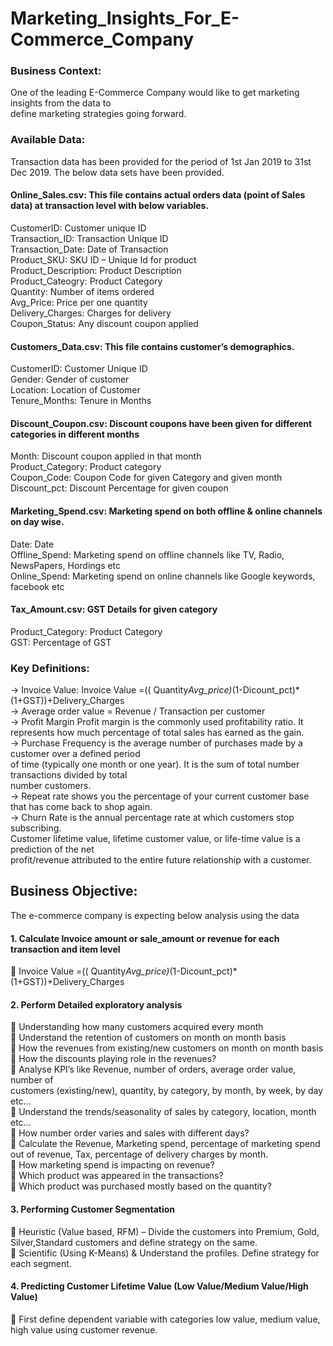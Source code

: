 # Marketing_Insights_For_E-Commerce_Company


### Business Context:
One of the leading E-Commerce Company would like to get marketing insights from the data to  
define marketing strategies going forward.  


### Available Data: 
Transaction data has been provided for the period of 1st Jan 2019 to 31st Dec 2019. The below data
sets have been provided.
#### Online_Sales.csv: This file contains actual orders data (point of Sales data) at transaction level with below variables.  
CustomerID: Customer unique ID  
Transaction_ID: Transaction Unique ID  
Transaction_Date: Date of Transaction  
Product_SKU: SKU ID – Unique Id for product  
Product_Description: Product Description  
Product_Cateogry: Product Category  
Quantity: Number of items ordered    
Avg_Price: Price per one quantity    
Delivery_Charges: Charges for delivery    
Coupon_Status: Any discount coupon applied  
#### Customers_Data.csv: This file contains customer’s demographics.  
CustomerID: Customer Unique ID  
Gender: Gender of customer  
Location: Location of Customer  
Tenure_Months: Tenure in Months  
#### Discount_Coupon.csv: Discount coupons have been given for different categories in different months
Month: Discount coupon applied in that month  
Product_Category: Product category  
Coupon_Code: Coupon Code for given Category and given month  
Discount_pct: Discount Percentage for given coupon  
#### Marketing_Spend.csv: Marketing spend on both offline & online channels on day wise.  
Date: Date  
Offline_Spend: Marketing spend on offline channels like TV, Radio, NewsPapers, Hordings etc  
Online_Spend: Marketing spend on online channels like Google keywords, facebook etc
#### Tax_Amount.csv: GST Details for given category  
Product_Category: Product Category  
GST: Percentage of GST  

 
### Key Definitions:
-> Invoice Value: Invoice Value =(( Quantity*Avg_price)*(1-Dicount_pct)*(1+GST))+Delivery_Charges  
-> Average order value = Revenue / Transaction per customer  
-> Profit Margin Profit margin is the commonly used profitability ratio. It represents how much percentage of total sales 
   has earned as the gain.  
-> Purchase Frequency is the average number of purchases made by a customer over a defined period  
   of time (typically one month or one year). It is the sum of total number transactions divided by total  
   number customers.  
-> Repeat rate shows you the percentage of your current customer base that has come back to shop
   again.  
-> Churn Rate is the annual percentage rate at which customers stop subscribing.  
   Customer lifetime value, lifetime customer value, or life-time value is a prediction of the net  
   profit/revenue attributed to the entire future relationship with a customer.  

   
## Business Objective:
The e-commerce company is expecting below analysis using the data    
#### 1. Calculate Invoice amount or sale_amount or revenue for each transaction and item level   
 Invoice Value =(( Quantity*Avg_price)*(1-Dicount_pct)*(1+GST))+Delivery_Charges  
#### 2. Perform Detailed exploratory analysis  
 Understanding how many customers acquired every month  
 Understand the retention of customers on month on month basis  
 How the revenues from existing/new customers on month on month basis  
 How the discounts playing role in the revenues?  
 Analyse KPI’s like Revenue, number of orders, average order value, number of  
customers (existing/new), quantity, by category, by month, by week, by day etc…  
 Understand the trends/seasonality of sales by category, location, month etc…  
 How number order varies and sales with different days?  
 Calculate the Revenue, Marketing spend, percentage of marketing spend out of revenue, Tax, percentage of delivery charges 
  by month.  
 How marketing spend is impacting on revenue?  
 Which product was appeared in the transactions?  
 Which product was purchased mostly based on the quantity?  
#### 3. Performing Customer Segmentation  
 Heuristic (Value based, RFM) – Divide the customers into Premium, Gold, Silver,Standard customers and define strategy on 
  the same.   
 Scientific (Using K-Means) & Understand the profiles. Define strategy for each segment.  
#### 4. Predicting Customer Lifetime Value (Low Value/Medium Value/High Value)  
 First define dependent variable with categories low value, medium value, high value using customer revenue.    


